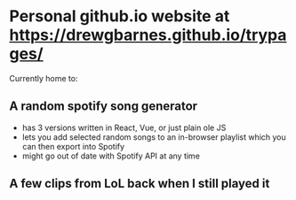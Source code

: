 # Personal github.io website at https://drewgbarnes.github.io/trypages/

Currently home to:

## A random spotify song generator

- has 3 versions written in React, Vue, or just plain ole JS
- lets you add selected random songs to an in-browser playlist which you can then export into Spotify
- might go out of date with Spotify API at any time

## A few clips from LoL back when I still played it
